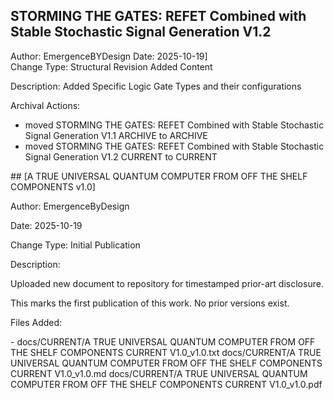 ## **STORMING THE GATES: REFET Combined with Stable Stochastic Signal Generation V1.2**Author: EmergenceBYDesignDate: 2025-10-19]  Change Type:  Structural Revision Added ContentDescription:Added Specific Logic Gate Types and their configurationsArchival Actions:* moved STORMING THE GATES: REFET Combined with Stable Stochastic Signal Generation V1.1 ARCHIVE to ARCHIVE* moved STORMING THE GATES: REFET Combined with Stable Stochastic Signal Generation V1.2 CURRENT to CURRENT  \## \[A TRUE UNIVERSAL QUANTUM COMPUTER FROM OFF THE SHELF COMPONENTS v1.0]Author: EmergenceByDesign  Date: 2025-10-19  Change Type: Initial Publication  Description:  Uploaded new document to repository for timestamped prior-art disclosure.  This marks the first publication of this work. No prior versions exist.Files Added:\- docs/CURRENT/A TRUE UNIVERSAL QUANTUM COMPUTER FROM OFF THE SHELF COMPONENTS CURRENT V1.0\_v1.0.txt  docs/CURRENT/A TRUE UNIVERSAL QUANTUM COMPUTER FROM OFF THE SHELF COMPONENTS CURRENT V1.0\_v1.0.md  docs/CURRENT/A TRUE UNIVERSAL QUANTUM COMPUTER FROM OFF THE SHELF COMPONENTS CURRENT V1.0\_v1.0.pdf